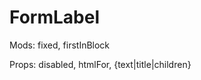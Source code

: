 # FormLabel

Mods: fixed, firstInBlock

Props: disabled, htmlFor, {text|title|children}

<!--
 @since 2020.10.06, 23:46
 @changed 2020.10.06, 23:46
-->
